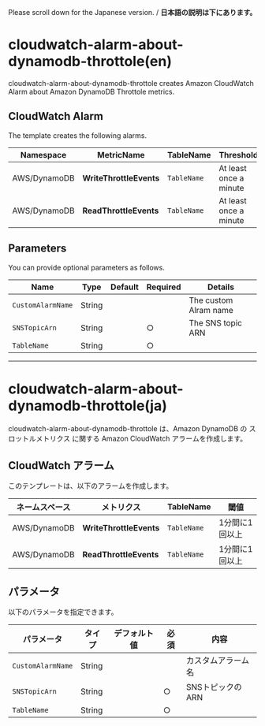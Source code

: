 Please scroll down for the Japanese version. / **日本語の説明は下にあります。**

# cloudwatch-alarm-about-dynamodb-throttole(en)

cloudwatch-alarm-about-dynamodb-throttole creates Amazon CloudWatch Alarm about Amazon DynamoDB Throttole metrics.

## CloudWatch Alarm

The template creates the following alarms.

| Namespace | MetricName | TableName | Threshold |
| --- | --- | --- | --- |
| AWS/DynamoDB | **WriteThrottleEvents** | `TableName` | At least once a minute | 
| AWS/DynamoDB | **ReadThrottleEvents** | `TableName` | At least once a minute | 

## Parameters

You can provide optional parameters as follows.

| Name | Type | Default | Required | Details | 
| --- | --- | --- | --- | --- |
| `CustomAlarmName` | String | | | The custom Alram name |
| `SNSTopicArn` | String | | ○ | The SNS topic ARN |
| `TableName` | String |  | ○ | |

---------------------------------------

# cloudwatch-alarm-about-dynamodb-throttole(ja)

cloudwatch-alarm-about-dynamodb-throttole は、Amazon DynamoDB の スロットルメトリクス に関する Amazon CloudWatch アラームを作成します。

## CloudWatch アラーム

このテンプレートは、以下のアラームを作成します。

| ネームスペース | メトリクス | TableName | 閾値 |
| --- | --- | --- | --- |
| AWS/DynamoDB | **WriteThrottleEvents** | `TableName` | 1分間に1回以上 | 
| AWS/DynamoDB | **ReadThrottleEvents** | `TableName` | 1分間に1回以上 | 

## パラメータ

以下のパラメータを指定できます。

| パラメータ | タイプ | デフォルト値 | 必須 | 内容 | 
| --- | --- | --- | --- | --- |
| `CustomAlarmName` | String | | | カスタムアラーム名 |
| `SNSTopicArn` | String | | ○ | SNSトピックのARN |
| `TableName` | String |  | ○ | |